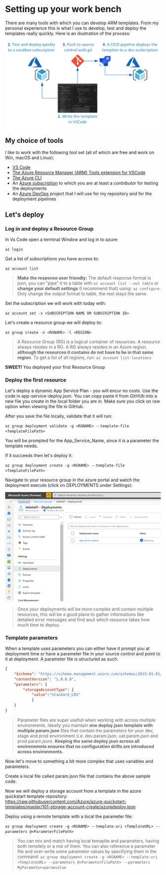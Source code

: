 # Setting up your work bench

There are many tools with which you can develop ARM templates. From my personal experience this is what I use to develop, test and deploy the templates really quickly. Here is an illustration of the process:

![image](https://github.com/JeromeVigne/InfraAsCode-introduction/blob/master/images/Workbench.PNG)


## My choice of tools
I like to work with the following tool set (all of which are free and work on Win, macOS and Linux):
- [VS Code](https://code.visualstudio.com/)
- [The Azure Resource Manager (ARM) Tools extension for VSCode](https://marketplace.visualstudio.com/items?itemName=msazurermtools.azurerm-vscode-tools)
- [The Azure CLI](https://docs.microsoft.com/en-us/cli/azure/install-azure-cli?view=azure-cli-latest)
- An [Azure subscription](https://azure.microsoft.com/en-us/free/) to which you are at least a *contributor* for testing the deployments
- An [Azure DevOps](https://dev.azure.com) project that I will use for my repository and for the deployment pipelines

## Let's deploy

### Log in and deploy a Resource Group
In Vs Code open a terminal Window and log in to azure: 

`az login`

Get a list of subscriptions you have access to: 

`az account list`

> **Make the response user friendly:** The default response format is json, you can "pipe" it to a table with `az account list --out table` or **change your default settings** (I recommend that) using: `az configure`. Only change the output format to table, the rest stays the same.

Set the subscription we will work with today with:

`az account set -s <SUBSCRIPTION NAME OR SUBSCRIPTION ID>`

Let's create a resource group we will deploy to:

`az group create -n <RGNAME> -l <REGION>`
> A Resource Group (RG) is a logical container of resources. A resource always resides in a RG. A RG always resides in an Azure region, **although the resources it contains do not have to be in that same region**. To get a list of all regions, run: `az account list-locations`

**SWEET!** You deployed your first Resource Group

### Deploy the first resource

Let's deploy a dynamic App Service Plan - you will encur no costs. Use the code in app-service-deploy.json. You can copy paste it from GitHUb into a new file you create in the local folder you are in. Make sure you click on raw option when viewing the file in GitHub.

After you save the file locally, validate that it will run:

`az group deployment validate -g <RGNAME> --template-file <TemplateFilePath>`

You will be prompted for the App_Service_Name, since it is a parameter the template needs.

If it succeeds then let's deploy it:

`az group deployment create -g <RGNAME> --template-file <TemplateFilePath>`

Navigate to your resource group in the azure portal and watch the deployment execute (click on DEPLOYMENTS under Settings):

![image](https://github.com/JeromeVigne/InfraAsCode-introduction/blob/master/images/watch_deployment.PNG)

> Once your deployments will be more complex and contain multiple resources, this will be a good place to gather informations like detailed error messages and find aout which resource takes how much time to deploy.

### Template parameters

When a template uses parameters you can either have it prompt you at deployment time or have a parameter file in your source control and point to it at deployment. A parameter file is structured as such:
```json
{
    "$schema": "https://schema.management.azure.com/schemas/2015-01-01/deploymentParameters.json#",
    "contentVersion": "1.0.0.0",
    "parameters": {
        "storageAccountType": {
            "value":"Standard_LRS"
            }
    }
}
```
> Parameter files are super usefull when working with across multiple environments. Ideally you maintain **one deploy.json template with multiple param.json** files that contain the parameters for your dev, stage and prod environment (i.e. dev.param.json, uat.param.json and prod.param.json). **Keeping the same deploy.json across all environemnts ensures that no configuration drifts are introduced across environments.**

Now let's move to something a bit more complex that uses variables and parameters.

Create a local file called param.json file that contains the above sample code.

Now we will deploy a storage account from a template in the azure quickstart template repository:
https://raw.githubusercontent.com/Azure/azure-quickstart-templates/master/101-storage-account-create/azuredeploy.json

Deploy using a remote template with a local the parameter file:

`az group deployment create -g <RGNAME> --template-uri <TemplateURL> --parameters @<ParameterFilePath>`

> You can mix and match having local temaplte and parameters, having both remotely or a mix of them. You can also reference a parameter file and over-write some parameter values by specifying them in the command: `az group deployment create -g <RGNAME> --template-uri <TemplateURL> --parameters @<ParameterFilePath> --parameters MyParameter=paramvalue`

